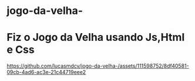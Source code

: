 # jogo-da-velha-
<h1> Fiz o Jogo da Velha usando Js,Html e Css</h1>


https://github.com/lucasmdcv/jogo-da-velha-/assets/111598752/8df40581-09cb-4ad6-ac3e-21c44719eee2


